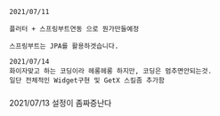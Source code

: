 ```
2021/07/11

플러터 + 스프링부트연동 으로 뭔가만들예정

스프링부트는 JPA를 활용하겟습니다.
```
```
2021/07/14
화이자맞고 하는 코딩이라 헤롱헤롱 하지만, 코딩은 멈추면안되는것.
일단 전체적인 Widget구현 및 GetX 스킬좀 추가함
```

###
2021/07/13
설정이 좀짜증난다
###
